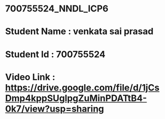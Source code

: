 # 700755524_NNDL_ICP6
# Student Name : venkata sai prasad
# Student Id : 700755524
# Video Link : https://drive.google.com/file/d/1jCsDmp4kppSUglpgZuMinPDATtB4-0k7/view?usp=sharing
